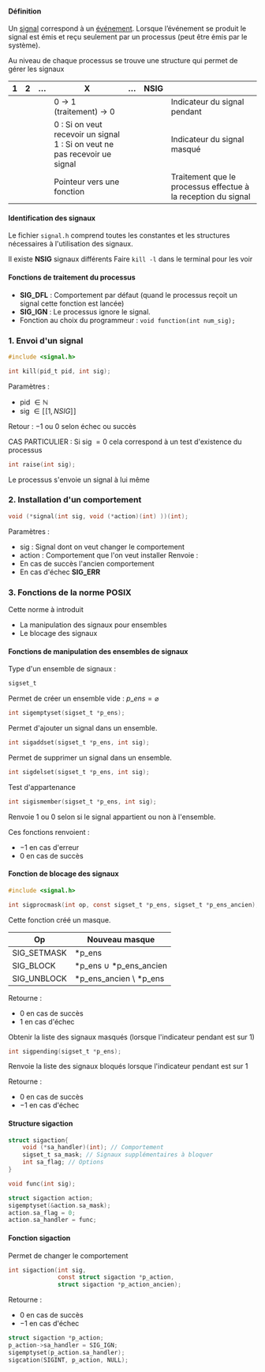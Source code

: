 #### Définition
Un <u>signal</u> correspond à un <u>événement</u>. 
Lorsque l’événement se produit le signal est émis et reçu seulement par un processus (peut être émis par le système).

Au niveau de chaque processus se trouve une structure qui permet de gérer les signaux


| 1   | 2   | …   | X                                                                             | …   | NSIG |                                                               |
| --- | --- | --- | ----------------------------------------------------------------------------- | --- | ---- | ------------------------------------------------------------- |
|     |     |     | 0 → 1 (traitement) → 0                                                        |     |      | Indicateur du signal pendant                                  |
|     |     |     | 0 : Si on veut recevoir un signal<br>1 : Si on veut ne pas recevoir ue signal |     |      | Indicateur du signal masqué                                   |
|     |     |     | Pointeur vers une fonction                                                    |     |      | Traitement que le processus effectue à la reception du signal |


#### Identification des signaux
Le fichier `signal.h` comprend toutes les constantes et les structures nécessaires à l'utilisation des signaux. 

Il existe <b>NSIG</b> signaux différents
Faire `kill -l` dans le terminal pour les voir

#### Fonctions de traitement du processus
- <b>SIG_DFL</b> : Comportement par défaut (quand le processus reçoit un signal cette fonction est lancée)
- <b>SIG_IGN</b> : Le processus ignore le signal.
- Fonction au choix du programmeur :
  `void function(int num_sig);`

### 1. Envoi d'un signal
```C
#include <signal.h>
```

```C
int kill(pid_t pid, int sig);
```

Paramètres : 
- pid $\in \mathbb{N}$
- sig $\in [\![1, NSIG]\!]$

Retour : $-1$ ou $0$ selon échec ou succès

CAS PARTICULIER : Si sig $= 0$ cela correspond à un test d'existence du processus

```C
int raise(int sig);
```
Le processus s'envoie un signal à lui même

### 2. Installation d'un comportement
```C
void (*signal(int sig, void (*action)(int) ))(int);
```
Paramètres : 
- sig : Signal dont on veut changer le comportement
- action : Comportement que l'on veut installer
Renvoie : 
- En cas de succès l'ancien comportement
- En cas d'échec **SIG_ERR**

### 3. Fonctions de la norme POSIX
Cette norme à introduit
- La manipulation des signaux pour ensembles
- Le blocage des signaux

#### Fonctions de manipulation des ensembles de signaux
Type d'un ensemble de signaux : 
```C
sigset_t
```

Permet de créer un ensemble vide : $p\_ens = \varnothing$
```C
int sigemptyset(sigset_t *p_ens);
```

Permet d'ajouter un signal dans un ensemble.
```C
int sigaddset(sigset_t *p_ens, int sig);
```

Permet de supprimer un signal dans un ensemble.
```C
int sigdelset(sigset_t *p_ens, int sig);
```

Test d'appartenance
```C
int sigismember(sigset_t *p_ens, int sig);
```
Renvoie $1$ ou $0$ selon si le signal appartient ou non à l'ensemble.

Ces fonctions renvoient : 
- $-1$ en cas d'erreur
- $0$ en cas de succès

#### Fonction de blocage des signaux
```C
#include <signal.h>

int sigprocmask(int op, const sigset_t *p_ens, sigset_t *p_ens_ancien);
```
Cette fonction créé un masque. 

| Op          | Nouveau masque                     |
| ----------- | ---------------------------------- |
| SIG_SETMASK | \*p_ens                            |
| SIG_BLOCK   | \*p_ens $\cup$ \*p_ens_ancien      |
| SIG_UNBLOCK | \*p_ens_ancien $\setminus$ \*p_ens |

Retourne : 
- $0$ en cas de succès 
- $1$ en cas d'échec

Obtenir la liste des signaux masqués (lorsque l'indicateur pendant est sur $1$)

```C
int sigpending(sigset_t *p_ens);
```
Renvoie la liste des signaux bloqués lorsque l'indicateur pendant est sur $1$

Retourne : 
- $0$ en cas de succès 
- $-1$ en cas d'échec

#### Structure sigaction
```C
struct sigaction{
	void (*sa_handler)(int); // Comportement
	sigset_t sa_mask; // Signaux supplémentaires à bloquer
	int sa_flag; // Options
}
```

```C
void func(int sig);

struct sigaction action;
sigemptyset(&action.sa_mask);
action.sa_flag = 0;
action.sa_handler = func;
```

#### Fonction sigaction
Permet de changer le comportement 
```C
int sigaction(int sig,
			  const struct sigaction *p_action,
			  struct sigaction *p_action_ancien);
```

Retourne : 
- $0$ en cas de succès 
- $-1$ en cas d'échec

```C
struct sigaction *p_action;
p_action->sa_handler = SIG_IGN;
sigemptyset(p_action.sa_handler);
sigcation(SIGINT, p_action, NULL);
```

